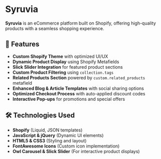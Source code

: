 # Syruvia

**Syruvia** is an eCommerce platform built on Shopify, offering high-quality products with a seamless shopping experience.  

## 🚀 Features  
- **Custom Shopify Theme** with optimized UI/UX  
- **Dynamic Product Display** using Shopify Metafields  
- **Slick Slider Integration** for featured product sections  
- **Custom Product Filtering** using `collection.tags`  
- **Related Products Section** powered by `custom.related_products` metafield  
- **Enhanced Blog & Article Templates** with social sharing options  
- **Optimized Checkout Process** with auto-applied discount codes  
- **Interactive Pop-ups** for promotions and special offers  

## 🛠️ Technologies Used  
- **Shopify** (Liquid, JSON templates)  
- **JavaScript & jQuery** (Dynamic UI elements)  
- **HTML5 & CSS3** (Styling and layout)  
- **FontAwesome Icons** (Custom icon implementation)  
- **Owl Carousel & Slick Slider** (For interactive product displays)  
